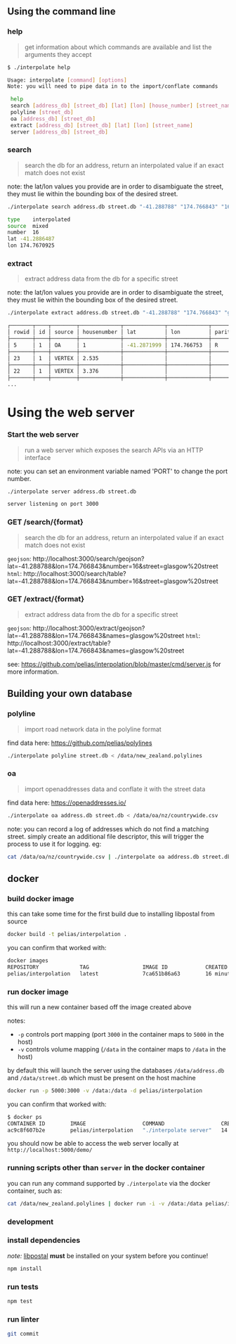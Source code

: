 

## Using the command line

### help
> get information about which commands are available and list the arguments they accept

```bash
$ ./interpolate help

Usage: interpolate [command] [options]
Note: you will need to pipe data in to the import/conflate commands

 help                                                                      output usage information
 search [address_db] [street_db] [lat] [lon] [house_number] [street_name]  search database for specified housenumber + street
 polyline [street_db]                                                      import polyline data in to [street_db]
 oa [address_db] [street_db]                                               conflate oa csv file in to [address_db] using [street_db]
 extract [address_db] [street_db] [lat] [lon] [street_name]                extract street address data for debugging purposes
 server [address_db] [street_db]                                           start a web server
```

### search
> search the db for an address, return an interpolated value if an exact match does not exist

note: the lat/lon values you provide are in order to disambiguate the street, they must lie within the bounding box of the desired street.

```bash
./interpolate search address.db street.db "-41.288788" "174.766843" "16" "glasgow street"

type	interpolated
source	mixed
number	16
lat	-41.2886487
lon	174.7670925
```

### extract
> extract address data from the db for a specific street

note: the lat/lon values you provide are in order to disambiguate the street, they must lie within the bounding box of the desired street.

```bash
./interpolate extract address.db street.db "-41.288788" "174.766843" "glasgow street"

┌───────┬────┬────────┬─────────────┬─────────────┬─────────────┬────────┬─────────────┬─────────────┐
│ rowid │ id │ source │ housenumber │ lat         │ lon         │ parity │ proj_lat    │ proj_lon    │
├───────┼────┼────────┼─────────────┼─────────────┼─────────────┼────────┼─────────────┼─────────────┤
│ 5     │ 1  │ OA     │ 1           │ -41.2871999 │ 174.766753  │ R      │ -41.287285  │ 174.7666662 │
├───────┼────┼────────┼─────────────┼─────────────┼─────────────┼────────┼─────────────┼─────────────┤
│ 23    │ 1  │ VERTEX │ 2.535       │             │             │        │ -41.287388  │ 174.766845  │
├───────┼────┼────────┼─────────────┼─────────────┼─────────────┼────────┼─────────────┼─────────────┤
│ 22    │ 1  │ VERTEX │ 3.376       │             │             │        │ -41.287461  │ 174.766921  │
├───────┼────┼────────┼─────────────┼─────────────┼─────────────┼────────┼─────────────┼─────────────┤
...
```

# Using the web server

### Start the web server
> run a web server which exposes the search APIs via an HTTP interface

note: you can set an environment variable named 'PORT' to change the port number.
```bash
./interpolate server address.db street.db

server listening on port 3000
```

### GET /search/{format}
> search the db for an address, return an interpolated value if an exact match does not exist

`geojson`: http://localhost:3000/search/geojson?lat=-41.288788&lon=174.766843&number=16&street=glasgow%20street
`html`: http://localhost:3000/search/table?lat=-41.288788&lon=174.766843&number=16&street=glasgow%20street

### GET /extract/{format}
> extract address data from the db for a specific street

`geojson`: http://localhost:3000/extract/geojson?lat=-41.288788&lon=174.766843&names=glasgow%20street
`html`: http://localhost:3000/extract/table?lat=-41.288788&lon=174.766843&names=glasgow%20street

see: https://github.com/pelias/interpolation/blob/master/cmd/server.js for more information.

## Building your own database

### polyline
> import road network data in the polyline format

find data here: https://github.com/pelias/polylines
```bash
./interpolate polyline street.db < /data/new_zealand.polylines
```

### oa
> import openaddresses data and conflate it with the street data

find data here: https://openaddresses.io/
```bash
./interpolate oa address.db street.db < /data/oa/nz/countrywide.csv
```

note: you can record a log of addresses which do not find a matching street. simply create an additional file descriptor, this will trigger the process to use it for logging. eg:

```bash
cat /data/oa/nz/countrywide.csv | ./interpolate oa address.db street.db 3> skip.list
```

## docker

### build docker image
this can take some time for the first build due to installing libpostal from source
```bash
docker build -t pelias/interpolation .
```

you can confirm that worked with:
```bash
docker images
REPOSITORY             TAG                 IMAGE ID            CREATED             SIZE
pelias/interpolation   latest              7ca651b86a63        16 minutes ago      3.068 GB
```

### run docker image
this will run a new container based off the image created above

notes:
- `-p` controls port mapping (port `3000` in the container maps to `5000` in the host)
- `-v` controls volume mapping (`/data` in the container maps to `/data` in the host)

by default this will launch the server using the databases `/data/address.db` and `/data/street.db` which must be present on the host machine

```bash
docker run -p 5000:3000 -v /data:/data -d pelias/interpolation
```

you can confirm that worked with:
```bash
$ docker ps
CONTAINER ID        IMAGE                  COMMAND                  CREATED             STATUS              PORTS                    NAMES
ac9c8f607b2e        pelias/interpolation   "./interpolate server"   14 minutes ago      Up 14 minutes       0.0.0.0:5000->3000/tcp   jolly_hamilton
```

you should now be able to access the web server locally at `http://localhost:5000/demo/`

### running scripts other than `server` in the docker container

you can run any command supported by `./interpolate` via the docker container, such as:

```bash
cat /data/new_zealand.polylines | docker run -i -v /data:/data pelias/interpolation polyline /data/nz.db
```

### development

### install dependencies

*note:* [libpostal](https://github.com/openvenues/node-postal#troubleshooting) **must** be installed on your system before you continue!

```bash
npm install
```

### run tests
```bash
npm test
```

### run linter
```bash
git commit
```
